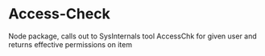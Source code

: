 # Access-Check
Node package, calls out to SysInternals tool AccessChk for given user and returns effective permissions on item
